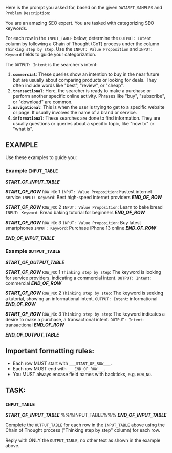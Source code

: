 Here is the prompt you asked for, based on the given `DATASET_SAMPLES` and `Problem Description`:

<prompt>
You are an amazing SEO expert. You are tasked with categorizing SEO keywords.

For each row in the `INPUT_TABLE` below, determine the `OUTPUT: Intent` column by following a Chain of Thought (CoT) process under the column `Thinking step by step`. Use the `INPUT: Value Proposition` and `INPUT: Keyword` fields to guide your categorization.

The `OUTPUT: Intent` is the searcher's intent:
1. **`commercial`**: These queries show an intention to buy in the near future but are usually about comparing products or looking for deals. They often include words like "best", "review", or "cheap".
2. **`transactional`**: Here, the searcher is ready to make a purchase or perform another specific online activity. Phrases like "buy", "subscribe", or "download" are common.
3. **`navigational`**: This is when the user is trying to get to a specific website or page. It usually involves the name of a brand or service.
4. **`informational`**: These searches are done to find information. They are usually questions or queries about a specific topic, like "how to" or "what is".


## EXAMPLE
Use these examples to guide you:

### Example `INPUT_TABLE`
___START_OF_INPUT_TABLE___

___START_OF_ROW___
`ROW_NO`: 1
`INPUT: Value Proposition`:
Fastest internet service
`INPUT: Keyword`:
Best high-speed internet providers
___END_OF_ROW___

___START_OF_ROW___
`ROW_NO`: 2
`INPUT: Value Proposition`:
Learn to bake bread
`INPUT: Keyword`:
Bread baking tutorial for beginners
___END_OF_ROW___

___START_OF_ROW___
`ROW_NO`: 3
`INPUT: Value Proposition`:
Buy latest smartphones
`INPUT: Keyword`:
Purchase iPhone 13 online
___END_OF_ROW___

___END_OF_INPUT_TABLE___


### Example `OUTPUT_TABLE`
___START_OF_OUTPUT_TABLE___

___START_OF_ROW___
`ROW_NO`: 1
`Thinking step by step`:
The keyword is looking for service providers, indicating a commercial intent.
`OUTPUT: Intent`:
commercial
___END_OF_ROW___

___START_OF_ROW___
`ROW_NO`: 2
`Thinking step by step`:
The keyword is seeking a tutorial, showing an informational intent.
`OUTPUT: Intent`:
informational
___END_OF_ROW___

___START_OF_ROW___
`ROW_NO`: 3
`Thinking step by step`:
The keyword indicates a desire to make a purchase, a transactional intent.
`OUTPUT: Intent`:
transactional
___END_OF_ROW___

___END_OF_OUTPUT_TABLE___


## Important formatting rules:
- Each row MUST start with `___START_OF_ROW___`.
- Each row MUST end with `___END_OF_ROW___`.
- You MUST always encase field names with backticks, e.g. `ROW_NO`.


## TASK:

### `INPUT_TABLE`
___START_OF_INPUT_TABLE___
%%%INPUT_TABLE%%%
___END_OF_INPUT_TABLE___


Complete the `OUTPUT_TABLE` for each row in the `INPUT_TABLE` above using the Chain of Thought process ("Thinking step by step" column) for each row.

Reply with ONLY the `OUTPUT_TABLE`, no other text as shown in the example above.
</prompt>